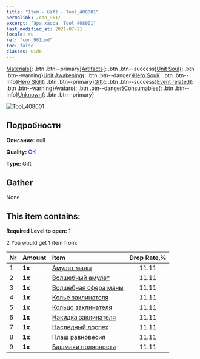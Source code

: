 ```yaml
---
title: "Item - Gift - Tool_408001"
permalink: /con_961/
excerpt: "Эра хаоса  Tool_408001"
last_modified_at: 2021-07-21
locale: ru
ref: "con_961.md"
toc: false
classes: wide
---
```

 [Materials](/ItemsRU/){: .btn .btn--primary}[Artifacts](/ItemsRU/Artifacts/){: .btn .btn--success}[Unit Soul](/ItemsRU/UnitSoul/){: .btn .btn--warning}[Unit Awakening](/ItemsRU/UnitAwakening/){: .btn .btn--danger}[Hero Soul](/ItemsRU/HeroSoul/){: .btn .btn--info}[Hero Skill](/ItemsRU/HeroSkill/){: .btn .btn--primary}[Gift](/ItemsRU/Gift/){: .btn .btn--success}[Event related](/ItemsRU/Events/){: .btn .btn--warning}[Avatars](/ItemsRU/Avatars/){: .btn .btn--danger}[Consumables](/ItemsRU/Consumables/){: .btn .btn--info}[Unknown](/ItemsRU/Unknown/){: .btn .btn--primary}

 ![Tool_408001](/images/t/i_907046.png)

## Подробности
 **Описание:** null

 **Quality:** <span style="color: #0000CD">OK</span>

 **Type:** Gift

## Gather

  None

## This item contains:

 **Required Level to open:** 1

 2 You would get **1** item  from:

  | Nr | Amount |     Item    | Drop Rate,% |
  |:---|:-------|:------------|:---------:|
  | 1 |  **1x** | [Амулет маны](/ItemsRU/art_112/) | 11.11 | 
  | 2 |  **1x** | [Волшебный амулет](/ItemsRU/art_113/) | 11.11 | 
  | 3 |  **1x** | [Волшебная сфера маны](/ItemsRU/art_114/) | 11.11 | 
  | 4 |  **1x** | [Колье заклинателя](/ItemsRU/art_115/) | 11.11 | 
  | 5 |  **1x** | [Кольцо заклинателя](/ItemsRU/art_116/) | 11.11 | 
  | 6 |  **1x** | [Накидка заклинателя](/ItemsRU/art_117/) | 11.11 | 
  | 7 |  **1x** | [Наследный доспех](/ItemsRU/art_118/) | 11.11 | 
  | 8 |  **1x** | [Плащ равновесия](/ItemsRU/art_119/) | 11.11 | 
  | 9 |  **1x** | [Башмаки полярности](/ItemsRU/art_120/) | 11.11 | 
